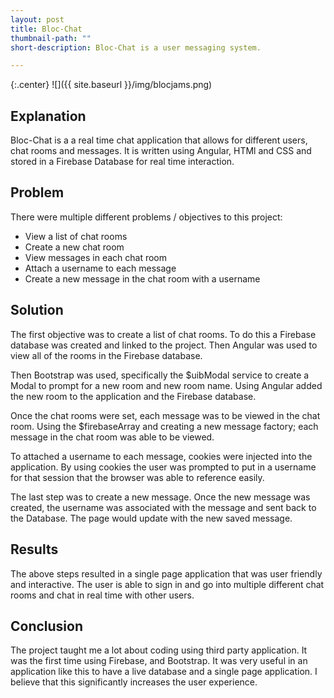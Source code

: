 ```yaml
---
layout: post
title: Bloc-Chat
thumbnail-path: ""
short-description: Bloc-Chat is a user messaging system.

---
```


{:.center}
![]({{ site.baseurl }}/img/blocjams.png)

## Explanation

Bloc-Chat is a a real time chat application that allows for different users, chat rooms and messages. It is written using Angular, HTMl and CSS and stored in a Firebase Database for real time interaction.  

## Problem

There were multiple different problems / objectives to this project:
- View a list of chat rooms
- Create a new chat room
- View messages in each chat room
- Attach a username to each message
- Create a new message in the chat room with a username

## Solution

The first objective was to create a list of chat rooms. To do this a Firebase database was created and linked to the project. Then Angular was used to view all of the rooms in the Firebase database.

Then Bootstrap was used, specifically the $uibModal service to create a Modal to prompt for a new room and new room name. Using Angular added the new room to the application and the Firebase database.

Once the chat rooms were set, each message was to be viewed in the chat room. Using the $firebaseArray and creating a new message factory; each message in the chat room was able to be viewed.

To attached a username to each message, cookies were injected into the application. By using cookies the user was prompted to put in a username for that session that the browser was able to reference easily.

The last step was to create a new message. Once the new message was created, the username was associated with the message and sent back to the Database. The page would update with the new saved message.


## Results

The above steps resulted in a single page application that was user friendly and interactive. The user is able to sign in and go into multiple different chat rooms and chat in real time with other users.

## Conclusion

The project taught me a lot about coding using third party application. It was the first time using Firebase, and Bootstrap. It was very useful in an application like this to have a live database and a single page application. I believe that this significantly increases the user experience.
